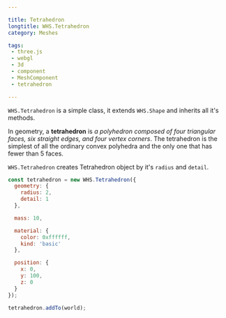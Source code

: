 ```yaml
---

title: Tetrahedron
longtitle: WHS.Tetrahedron
category: Meshes

tags:
 - three.js
 - webgl
 - 3d
 - component
 - MeshComponent
 - tetrahedron

---
```


`WHS.Tetrahedron` is a simple class, it extends `WHS.Shape` and inherits all it's methods.

In geometry, a **tetrahedron** is *a polyhedron composed of four triangular faces, six straight edges, and four vertex corners*. The tetrahedron is the simplest of all the ordinary convex polyhedra and the only one that has fewer than 5 faces.

`WHS.Tetrahedron` creates Tetrahedron object by it's `radius` and `detail`.

```javascript
const tetrahedron = new WHS.Tetrahedron({
  geometry: {
    radius: 2,
    detail: 1
  },

  mass: 10,

  material: {
    color: 0xffffff,
    kind: 'basic'
  },

  position: {
    x: 0,
    y: 100,
    z: 0
  }
});

tetrahedron.addTo(world);
```
